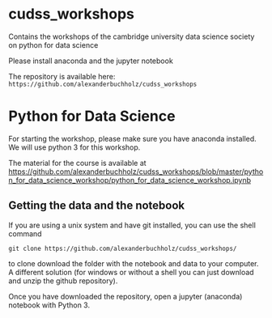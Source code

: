 # cudss_workshops
Contains the workshops of the cambridge university data science society
on python for data science

Please install anaconda and the jupyter notebook

The repository is available here:
`https://github.com/alexanderbuchholz/cudss_workshops`

# Python for Data Science
For starting the workshop, please make sure you have anaconda installed. We will use python 3 for this workshop. 

The material for the course is available at 
https://github.com/alexanderbuchholz/cudss_workshops/blob/master/python_for_data_science_workshop/python_for_data_science_workshop.ipynb

## Getting the data and the notebook
If you are using a unix system and have git installed, you can use the shell command 
```
git clone https://github.com/alexanderbuchholz/cudss_workshops/ 
```
to clone download the folder with the notebook and data to your computer. A different solution (for windows or without a shell you can just download and unzip the github repository). 

Once you have downloaded the repository, open a jupyter (anaconda) notebook with Python 3. 

